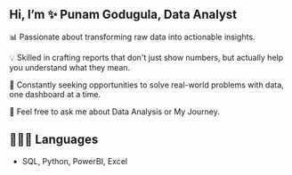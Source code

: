 ## Hi, I’m ✨ Punam Godugula, Data Analyst

📊 Passionate about transforming raw data into actionable insights.

💡 Skilled in crafting reports that don't just show numbers, but actually help you understand what they mean.

🚀 Constantly seeking opportunities to solve real-world problems with data, one dashboard at a time.

💬 Feel free to ask me about Data Analysis or My Journey.

## 👩🏻‍💻 Languages 
- SQL, Python, PowerBI, Excel

  
